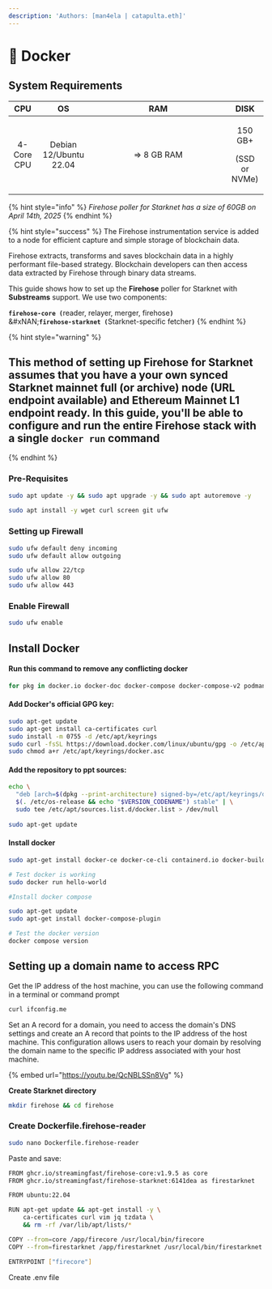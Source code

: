 ```yaml
---
description: 'Authors: [man4ela | catapulta.eth]'
---
```


# 🐳 Docker

## System Requirements

<table><thead><tr><th align="center">CPU</th><th align="center">OS</th><th width="254" align="center">RAM</th><th align="center">DISK</th></tr></thead><tbody><tr><td align="center">4-Core CPU</td><td align="center">Debian 12/Ubuntu 22.04</td><td align="center">=> 8 GB RAM</td><td align="center"><p>150 GB+</p><p> (SSD or NVMe)</p></td></tr></tbody></table>

{% hint style="info" %}
_Firehose poller for Starknet has a size of 60GB on April 14th, 2025_
{% endhint %}

{% hint style="success" %}
The Firehose instrumentation service is added to a node for efficient capture and simple storage of blockchain data.&#x20;

Firehose extracts, transforms and saves blockchain data in a highly performant file-based strategy. Blockchain developers can then access data extracted by Firehose through binary data streams.

This guide shows how to set up the **Firehose** poller for Starknet with **Substreams** support. We use two components:

**`firehose-core (`**&#x72;eader, relayer, merger, firehos&#x65;**`)`**\
&#xNAN;**`firehose-starknet (`**&#x53;tarknet-specific fetche&#x72;**`)`**
{% endhint %}

{% hint style="warning" %}
## This method of setting up Firehose for Starknet assumes that you have a your own synced Starknet mainnet full (or archive) node (URL endpoint available) and Ethereum Mainnet L1 endpoint ready. In this guide, you'll be able to configure and run the entire Firehose stack with a single `docker run` command
{% endhint %}

### Pre-Requisites <a href="#pre-requisties" id="pre-requisties"></a>

```bash
sudo apt update -y && sudo apt upgrade -y && sudo apt autoremove -y
​
sudo apt install -y wget curl screen git ufw
```

### Setting up Firewall <a href="#setting-up-firewall" id="setting-up-firewall"></a>

```bash
sudo ufw default deny incoming
sudo ufw default allow outgoing

sudo ufw allow 22/tcp
sudo ufw allow 80
sudo ufw allow 443
```

### Enable Firewall

```bash
sudo ufw enable
```

## Install Docker

#### Run this command to remove any conflicting docker

```bash
for pkg in docker.io docker-doc docker-compose docker-compose-v2 podman-docker containerd runc; do sudo apt-get remove $pkg; done
```

#### Add Docker's official GPG key:

```bash
sudo apt-get update
sudo apt-get install ca-certificates curl
sudo install -m 0755 -d /etc/apt/keyrings
sudo curl -fsSL https://download.docker.com/linux/ubuntu/gpg -o /etc/apt/keyrings/docker.asc
sudo chmod a+r /etc/apt/keyrings/docker.asc
```

#### Add the repository to ppt sources:

```bash
echo \
  "deb [arch=$(dpkg --print-architecture) signed-by=/etc/apt/keyrings/docker.asc] https://download.docker.com/linux/ubuntu \
  $(. /etc/os-release && echo "$VERSION_CODENAME") stable" | \
  sudo tee /etc/apt/sources.list.d/docker.list > /dev/null
  
sudo apt-get update
```

#### Install docker

```bash
sudo apt-get install docker-ce docker-ce-cli containerd.io docker-buildx-plugin docker-compose-plugin

# Test docker is working
sudo docker run hello-world

#Install docker compose

sudo apt-get update
sudo apt-get install docker-compose-plugin

# Test the docker version
docker compose version
```

## Setting up a domain name to access RPC

Get the IP address of the host machine, you can use the following command in a terminal or command prompt

```bash
curl ifconfig.me
```

Set an A record for a domain, you need to access the domain's DNS settings and create an A record that points to the IP address of the host machine. This configuration allows users to reach your domain by resolving the domain name to the specific IP address associated with your host machine.

{% embed url="https://youtu.be/QcNBLSSn8Vg" %}

**Create Starknet directory**

```bash
mkdir firehose && cd firehose
```

### Create Dockerfile.firehose-reader

```bash
sudo nano Dockerfile.firehose-reader
```

Paste and save:

```bash
FROM ghcr.io/streamingfast/firehose-core:v1.9.5 as core
FROM ghcr.io/streamingfast/firehose-starknet:6141dea as firestarknet

FROM ubuntu:22.04

RUN apt-get update && apt-get install -y \
    ca-certificates curl vim jq tzdata \
    && rm -rf /var/lib/apt/lists/*

COPY --from=core /app/firecore /usr/local/bin/firecore
COPY --from=firestarknet /app/firestarknet /usr/local/bin/firestarknet

ENTRYPOINT ["firecore"]
```

Create .env file

